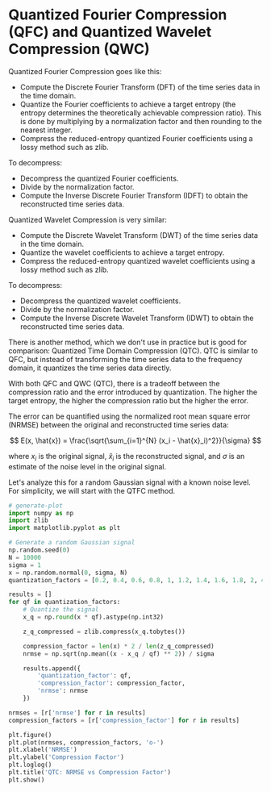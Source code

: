 # Quantized Fourier Compression (QFC) and Quantized Wavelet Compression (QWC)

Quantized Fourier Compression goes like this:

- Compute the Discrete Fourier Transform (DFT) of the time series data in the time domain.
- Quantize the Fourier coefficients to achieve a target entropy (the entropy determines the theoretically achievable compression ratio). This is done by multiplying by a normalization factor and then rounding to the nearest integer.
- Compress the reduced-entropy quantized Fourier coefficients using a lossy method such as zlib.

To decompress:

- Decompress the quantized Fourier coefficients.
- Divide by the normalization factor.
- Compute the Inverse Discrete Fourier Transform (IDFT) to obtain the reconstructed time series data.

Quantized Wavelet Compression is very similar:

- Compute the Discrete Wavelet Transform (DWT) of the time series data in the time domain.
- Quantize the wavelet coefficients to achieve a target entropy.
- Compress the reduced-entropy quantized wavelet coefficients using a lossy method such as zlib.

To decompress:

- Decompress the quantized wavelet coefficients.
- Divide by the normalization factor.
- Compute the Inverse Discrete Wavelet Transform (IDWT) to obtain the reconstructed time series data.

There is another method, which we don't use in practice but is good for comparison: Quantized Time Domain Compression (QTC). QTC is similar to QFC, but instead of transforming the time series data to the frequency domain, it quantizes the time series data directly.

With both QFC and QWC (QTC), there is a tradeoff between the compression ratio and the error introduced by quantization. The higher the target entropy, the higher the compression ratio but the higher the error.

The error can be quantified using the normalized root mean square error (NRMSE) between the original and reconstructed time series data:

$$
E(x, \hat{x}) = \frac{\sqrt{\sum_{i=1}^{N} (x_i - \hat{x}_i)^2}}{\sigma}
$$

where $x_i$ is the original signal, $\hat{x}_i$ is the reconstructed signal, and $\sigma$ is an estimate of the noise level in the original signal.

Let's analyze this for a random Gaussian signal with a known noise level. For simplicity, we will start with the QTFC method.

```python
# generate-plot
import numpy as np
import zlib
import matplotlib.pyplot as plt

# Generate a random Gaussian signal
np.random.seed(0)
N = 10000
sigma = 1
x = np.random.normal(0, sigma, N)
quantization_factors = [0.2, 0.4, 0.6, 0.8, 1, 1.2, 1.4, 1.6, 1.8, 2, 4, 8, 16]

results = []
for qf in quantization_factors:
    # Quantize the signal
    x_q = np.round(x * qf).astype(np.int32)

    z_q_compressed = zlib.compress(x_q.tobytes())

    compression_factor = len(x) * 2 / len(z_q_compressed)
    nrmse = np.sqrt(np.mean((x - x_q / qf) ** 2)) / sigma

    results.append({
        'quantization_factor': qf,
        'compression_factor': compression_factor,
        'nrmse': nrmse
    })

nrmses = [r['nrmse'] for r in results]
compression_factors = [r['compression_factor'] for r in results]

plt.figure()
plt.plot(nrmses, compression_factors, 'o-')
plt.xlabel('NRMSE')
plt.ylabel('Compression Factor')
plt.loglog()
plt.title('QTC: NRMSE vs Compression Factor')
plt.show()
```
